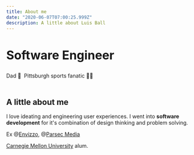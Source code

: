 ```yaml
---
title: About me
date: "2020-06-07T07:00:25.999Z"
description: A little about Luis Ball
---
```


<h2 style="font-size: 2rem ;border-bottom: none">Software Engineer</h2>

Dad 🍼‎‎‏‏‎ ‎ Pittsburgh sports fanatic 🏴‍☠️

<div style="margin-bottom: 50px"></div>

## A little about me

I love ideating and engineering user experiences. I went into **software development** for it's combination of design thinking and problem solving.

Ex @[Envizzo](https://www.envizzo.com), @[Parsec Media](https://www.adelaidelift.com)

[Carnegie Mellon University](https://www.cmu.edu/) alum.
